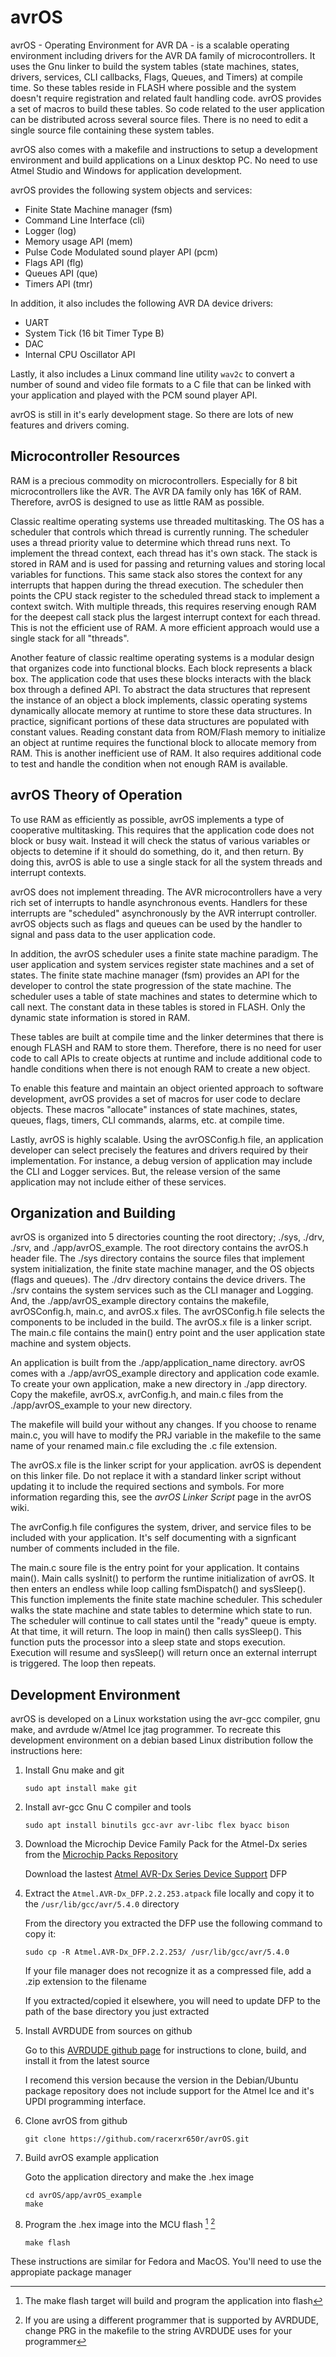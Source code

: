 # avrOS

avrOS - Operating Environment for AVR DA - is a scalable operating environment 
including drivers for the AVR DA family of microcontrollers. It uses the Gnu
linker to build the system tables (state machines, states, drivers, services,
CLI callbacks, Flags, Queues, and Timers) at compile time. So these tables
reside in FLASH where possible and the system doesn't require registration and
related fault handling code. avrOS provides a set of macros to build these
tables. So code related to the user application can be distributed across
several source files. There is no need to edit a single source file containing
these system tables.

avrOS also comes with a makefile and instructions to setup a development
environment and build applications on a Linux desktop PC. No need to use Atmel
Studio and Windows for application development.

avrOS provides the following system objects and services:

* Finite State Machine manager (fsm)
* Command Line Interface (cli)
* Logger (log)
* Memory usage API (mem)
* Pulse Code Modulated sound player API (pcm)
* Flags API (flg)
* Queues API (que)
* Timers API (tmr)

In addition, it also includes the following AVR DA device drivers:

* UART
* System Tick (16 bit Timer Type B)
* DAC
* Internal CPU Oscillator API

Lastly, it also includes a Linux command line utility `wav2c` to convert a 
number of sound and video file formats to a C file that can be linked with
your application and played with the PCM sound player API.

avrOS is still in it's early development stage. So there are lots of new 
features and drivers coming.

## Microcontroller Resources

RAM is a precious commodity on microcontrollers. Especially for 8 bit 
microcontrollers like the AVR. The AVR DA family only has 16K of RAM. 
Therefore, avrOS is designed to use as little RAM as possible.

Classic realtime operating systems use threaded multitasking. The OS has a 
scheduler that controls which thread is currently running. The scheduler uses a
thread priority value to determine which thread runs next. To implement the 
thread context, each thread has it's own stack. The stack is stored in RAM and
is used for passing and returning values and storing local variables for 
functions. This same stack also stores the context for any interrupts that 
happen during the thread execution. The scheduler then points the CPU stack
register to the scheduled thread stack to implement a context switch. With 
multiple threads, this requires reserving enough RAM for the deepest call stack
plus the largest interrupt context for each thread. This is not the efficient
use of RAM. A more efficient approach would use a single stack for all 
"threads".

Another feature of classic realtime operating systems is a modular design that 
organizes code into functional blocks. Each block represents a black box. The 
application code that uses these blocks interacts with the black box through 
a defined API. To abstract the data structures that represent the instance of
an object a block implements, classic operating systems dynamically allocate
memory at runtime to store these data structures. In practice, significant
portions of these data structures are populated with constant values. Reading
constant data from ROM/Flash memory to initialize an object at runtime requires
the functional block to allocate memory from RAM. This is another inefficient
use of RAM. It also requires additional code to test and handle the condition
when not enough RAM is available.

## avrOS Theory of Operation

To use RAM as efficiently as possible, avrOS implements a type of cooperative
multitasking. This requires that the application code does not block or busy
wait. Instead it will check the status of various variables or objects to 
detemine if it should do something, do it, and then return. By doing this,
avrOS is able to use a single stack for all the system threads and interrupt 
contexts.

avrOS does not implement threading. The AVR microcontrollers have a very rich
set of interrupts to handle asynchronous events. Handlers for these interrupts
are "scheduled" asynchronously by the AVR interrupt controller. avrOS objects
such as flags and queues can be used by the handler to signal and pass data to
the user application code.

In addition, the avrOS scheduler uses a finite state machine paradigm. The user
application and system services register state machines and a set of states.
The finite state machine manager (fsm) provides an API for the developer to
control the state progression of the state machine. The scheduler uses a table
of state machines and states to determine which to call next. The constant data
in these tables is stored in FLASH. Only the dynamic state information is
stored in RAM. 

These tables are built at compile time and the linker determines that there is
enough FLASH and RAM to store them. Therefore, there is no need for user code
to call APIs to create objects at runtime and include additional code to handle
conditions when there is not enough RAM to create a new object.

To enable this feature and maintain an object oriented approach to software
development, avrOS provides a set of macros for user code to declare objects.
These macros "allocate" instances of state machines, states, queues, flags,
timers, CLI commands, alarms, etc. at compile time.

Lastly, avrOS is highly scalable. Using the avrOSConfig.h file, an application
developer can select precisely the features and drivers required by their
implementation. For instance, a debug version of application may include the
CLI and Logger services. But, the release version of the same application may
not include either of these services.

## Organization and Building

avrOS is organized into 5 directories counting the root directory; ./sys,
./drv, ./srv, and ./app/avrOS_example. The root directory contains the
avrOS.h header file. The ./sys directory contains the source files that
implement system initialization, the finite state machine manager, and the OS
objects (flags and queues). The ./drv directory contains the device drivers.
The ./srv contains the system services such as the CLI manager and Logging.
And, the ./app/avrOS_example directory contains the makefile, avrOSConfig.h,
main.c, and avrOS.x files. The avrOSConfig.h file selects the components to
be included in the build. The avrOS.x file is a linker script. The main.c
file contains the main() entry point and the user application state machine
and system objects.

An application is built from the ./app/application_name directory. avrOS
comes with a ./app/avrOS_example directory and application code examle.
To create your own application, make a new directory in ./app directory.
Copy the makefile, avrOS.x, avrConfig.h, and main.c files from the 
./app/avrOS_example to your new directory. 

The makefile will build your without any changes. If you choose to rename
main.c, you will have to modify the PRJ variable in the makefile to the same
name of your renamed main.c file excluding the .c file extension.

The avrOS.x file is the linker script for your application. avrOS is dependent
on this linker file. Do not replace it with a standard linker script without
updating it to include the required sections and symbols. For more
information regarding this, see the *avrOS Linker Script* page in the avrOS
wiki.

The avrConfig.h file configures the system, driver, and service files to be
included with your application. It's self documenting with a signficant
number of comments included in the file.

The main.c soure file is the entry point for your application. It contains
main(). Main calls sysInit() to perform the runtime initialization of avrOS.
It then enters an endless while loop calling fsmDispatch() and sysSleep().
This function implements the finite state machine scheduler. This scheduler
walks the state machine and state tables to determine which state to run.
The scheduler will continue to call states until the "ready" queue is empty.
At that time, it will return. The loop in main() then calls sysSleep(). This
function puts the processor into a sleep state and stops execution.
Execution will resume and sysSleep() will return once an external interrupt
is triggered. The loop then repeats.

## Development Environment

avrOS is developed on a Linux workstation using the avr-gcc compiler, gnu make,
and avrdude w/Atmel Ice jtag programmer. To recreate this development 
environment on a debian based Linux distribution follow the instructions here:

1. Install Gnu make and git

    ```console    
    sudo apt install make git
    ```

2. Install avr-gcc Gnu C compiler and tools

    ```console
    sudo apt install binutils gcc-avr avr-libc flex byacc bison
    ```

3. Download the Microchip Device Family Pack for the Atmel-Dx series from the [Microchip Packs Repository](http://packs.download.atmel.com/)

    Download the lastest [Atmel AVR-Dx Series Device Support](http://packs.download.atmel.com/#collapse-Atmel-AVR-Dx-DFP-pdsc) DFP

4. Extract the `Atmel.AVR-Dx_DFP.2.2.253.atpack` file locally and copy it to the `/usr/lib/gcc/avr/5.4.0` directory

    From the directory you extracted the DFP use the following command to copy it:

    ```console
    sudo cp -R Atmel.AVR-Dx_DFP.2.2.253/ /usr/lib/gcc/avr/5.4.0
    ```

    If your file manager does not recognize it as a compressed file, add a .zip extension to the filename

    If you extracted/copied it elsewhere, you will need to update DFP to the path of the base directory you just extracted

5. Install AVRDUDE from sources on github

    Go to this [AVRDUDE github page](https://github.com/avrdudes/avrdude/wiki/Building-AVRDUDE-for-Linux)
    for instructions to clone, build, and install it from the latest source

    I recomend this version because the version in the Debian/Ubuntu package
    repository does not include support for the Atmel Ice and it's UPDI programming
    interface.

6. Clone avrOS from github

    ```console
    git clone https://github.com/racerxr650r/avrOS.git
    ```

7. Build avrOS example application

    Goto the application directory and make the .hex image

    ```console
    cd avrOS/app/avrOS_example
    make
    ```

8. Program the .hex image into the MCU flash [^1] [^2]

    ```console
    make flash
    ```
These instructions are similar for Fedora and MacOS. You'll need to use the
appropiate package manager

[^1]: The make flash target will build and program the application into flash
[^2]: If you are using a different programmer that is supported by AVRDUDE, 
change PRG in the makefile to the string AVRDUDE uses for your programmer
